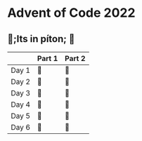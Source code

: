 # Advent of Code 2022

## 🐍;Its in píton; 🐍

|       | Part 1 | Part 2 |
|:------|:---------|:---------|
| Day 1 |🌟        |🌟       |
| Day 2 |🌟        |🌟       |
| Day 3 |🌟        |🌟       |
| Day 4 |🌟        |🌟       |
| Day 5 |🌟        |🌟       |
| Day 6 |🌟        |🌟       |
